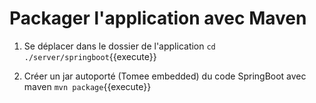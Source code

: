 # Packager l'application avec Maven

1. Se déplacer dans le dossier de l'application `cd ./server/springboot`{{execute}}

2. Créer un jar autoporté (Tomee embedded) du code SpringBoot avec maven `mvn package`{{execute}}